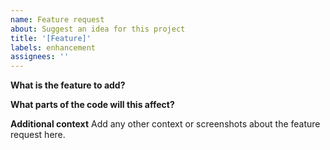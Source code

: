 ```yaml
---
name: Feature request
about: Suggest an idea for this project
title: '[Feature]'
labels: enhancement
assignees: ''
---
```


**What is the feature to add?**

**What parts of the code will this affect?**

**Additional context**
Add any other context or screenshots about the feature request here.
